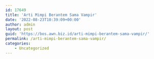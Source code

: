 ```yaml
---
id: 17649
title: 'Arti Mimpi Berantem Sama Vampir'
date: '2022-08-23T10:39:09+00:00'
author: admin
layout: post
guid: 'https://bos.awn.biz.id/arti-mimpi-berantem-sama-vampir/'
permalink: /arti-mimpi-berantem-sama-vampir/
categories:
    - Uncategorized
---
```


